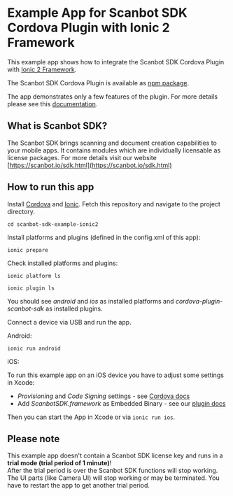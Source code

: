 # Example App for Scanbot SDK Cordova Plugin with Ionic 2 Framework

This example app shows how to integrate the Scanbot SDK Cordova Plugin with [Ionic 2 Framework](https://ionicframework.com). 

The Scanbot SDK Cordova Plugin is available as [npm package](https://www.npmjs.com/package/cordova-plugin-scanbot-sdk).

The app demonstrates only a few features of the plugin. For more details please see this [documentation](https://scanbotsdk.github.io/documentation/cordova/).


## What is Scanbot SDK?
The Scanbot SDK brings scanning and document creation capabilities to your mobile apps. 
It contains modules which are individually licensable as license packages. 
For more details visit our website [https://scanbot.io/sdk.html](https://scanbot.io/sdk.html)


## How to run this app

Install [Cordova](https://cordova.apache.org) and [Ionic](https://ionicframework.com). 
Fetch this repository and navigate to the project directory.

`cd scanbot-sdk-example-ionic2`

Install platforms and plugins (defined in the config.xml of this app):

`ionic prepare`


Check installed platforms and plugins:

`ionic platform ls`

`ionic plugin ls`

You should see *android* and *ios* as installed platforms and *cordova-plugin-scanbot-sdk* as installed plugins. 


Connect a device via USB and run the app.

Android:

`ionic run android`

iOS:

To run this example app on an iOS device you have to adjust some settings in Xcode: 
- *Provisioning* and *Code Signing* settings - see [Cordova docs](https://cordova.apache.org/docs/en/latest/guide/platforms/ios/index.html) 
- Add *ScanbotSDK.framework* as Embedded Binary  - see our [plugin docs](https://scanbotsdk.github.io/documentation/cordova/)

Then you can start the App in Xcode or via `ionic run ios`.



## Please note

This example app doesn't contain a Scanbot SDK license key and runs in a **trial mode (trial period of 1 minute)**!  
After the trial period is over the Scanbot SDK functions will stop working. 
The UI parts (like Camera UI) will stop working or may be terminated.
You have to restart the app to get another trial period.
